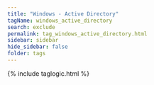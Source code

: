 ```yaml
---
title: "Windows - Active Directory"
tagName: windows_active_directory
search: exclude
permalink: tag_windows_active_directory.html
sidebar: sidebar
hide_sidebar: false
folder: tags
---
```


{% include taglogic.html %}

